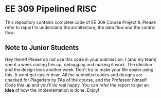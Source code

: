 # EE 309 Pipelined RISC

This repository contains complete code of EE 309 Course Project II. Please refer to report to understand the architecture, the data flow and the control flow.

## Note to Junior Students

Hey there!! Please do not use this code in your submission. I (and my team) spent a week coding this up, debugging and making it work. The ideation and the design took another week. Don't try to make your life easier using this. It wont get easier dear. All the submitted codes and designs are checked for Plagarism by TAs of the course, and the Professor himself. Code this up and you'll be real happy. You can refer the report to get an **idea** of how the implementation is done. Enjoy!

